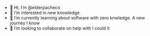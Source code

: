 - 👋 Hi, I’m @elderpacheco
- 👀 I’m interested in new knowledge
- 🌱 I’m currently learning about software with zero knwledge. A new journey I know
- 💞️ I’m looking to collaborate on help with I could it



